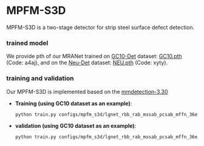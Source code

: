# MPFM-S3D

MPFM-S3D is a two-stage detector for strip steel surface defect detection.

### trained model

We provide pth of our MRANet trained on [GC10-Det]() dataset: [GC10.pth](https://pan.baidu.com/s/1NaqebHmVrWv8A3PPgP0FgQ?pwd=a4aj) (Code: a4aj), and on the [Neu-Det]() dataset: [NEU.pth](https://pan.baidu.com/s/13QXfs_MtPXcIHRldjrf8SA?pwd=xyty) (Code: xyty).  

### training and validation

Our MPFM-S3D is implemented based on the [mmdetection-3.30](https://github.com/open-mmlab/mmdetection)

- **Training (using GC10 dataset as an example)**:  
  
  ```bash
  python train.py configs/mpfm_s3d/lgnet_rbb_rab_mssab_pcsab_mffn_36e_GC10-COCO-640.py
  ```

- **validation (using GC10 dataset as an example)**:  
  
  ```bash
  python train.py configs/mpfm_s3d/lgnet_rbb_rab_mssab_pcsab_mffn_36e_GC10-COCO-640.py GC10.pth 
  ```
